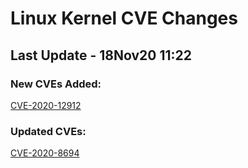 
# **Linux Kernel CVE Changes**

## Last Update - 18Nov20 11:22

### **New CVEs Added:**

[CVE-2020-12912](cves/CVE-2020-12912)  


### **Updated CVEs:**

[CVE-2020-8694](cves/CVE-2020-8694)  
